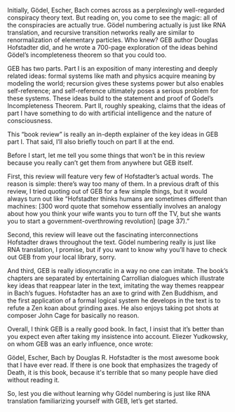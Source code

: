 

Initially, Gödel, Escher, Bach comes across as a perplexingly well-regarded conspiracy theory text. But reading on, you come to see the magic: all of the conspiracies are actually true. Gödel numbering actually is just like RNA translation, and recursive transition networks really are similar to renormalization of elementary particles. Who knew? GEB author Douglas Hofstadter did, and he wrote a 700-page exploration of the ideas behind Gödel’s incompleteness theorem so that you could too.

GEB has two parts. Part I is an exposition of many interesting and deeply related ideas: formal systems like math and physics acquire meaning by modeling the world; recursion gives these systems power but also enables self-reference; and self-reference ultimately poses a serious problem for these systems. These ideas build to the statement and proof of Godel’s Incompleteness Theorem. Part II, roughly speaking, claims that the ideas of part I have something to do with artificial intelligence and the nature of consciousness. 

This “book review” is really an in-depth explainer of the key ideas in GEB part I. That said, I’ll also briefly touch on part II at the end. 

Before I start, let me tell you some things that won’t be in this review because you really can’t get them from anywhere but GEB itself.

First, this review will feature very few of Hofstadter’s actual words. The reason is simple: there’s way too many of them. In a previous draft of this review, I tried quoting out of GEB for a few simple things, but it would always turn out like “Hofstadter thinks humans are sometimes different than machines: [300 word quote that somehow essentially involves an analogy about how you think your wife wants you to turn off the TV, but she wants you to start a government-overthrowing revolution] (page 37).” 

Second, this review will leave out the fascinating interconnections Hofstadter draws throughout the text. Gödel numbering really is just like RNA translation, I promise, but if you want to know why you’ll have to check out GEB from your local library, sorry.

And third, GEB is really idiosyncratic in a way no one can imitate. The book’s chapters are separated by entertaining Carrollian dialogues which illustrate key ideas that reappear later in the text, imitating the way themes reappear in Bach’s fugues. Hofstadter has an axe to grind with Zen Buddhism, and the first application of a formal logical system he develops in the text is to refute a Zen koan about grinding axes. He also enjoys taking pot shots at composer John Cage for basically no reason.

Overall, I think GEB is a really good book. In fact, I insist that it’s better than you expect even after taking my insistence into account. Eliezer Yudkowsky, on whom GEB was an early influence, once wrote:

Gödel, Escher, Bach by Douglas R. Hofstadter is the most awesome book that I have ever read. If there is one book that emphasizes the tragedy of Death, it is this book, because it's terrible that so many people have died without reading it.

So, lest you die without learning why Gödel numbering is just like RNA translation familiarizing yourself with GEB, let’s get started.

